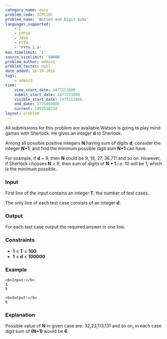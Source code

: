```yaml
---
category_name: easy
problem_code: ICPC16C
problem_name: 'Watson and Digit Sums'
languages_supported:
    - C
    - CPP14
    - JAVA
    - PYTH
    - 'PYTH 3.4'
max_timelimit: '1'
source_sizelimit: '50000'
problem_author: admin3
problem_tester: null
date_added: 18-10-2016
tags:
    - admin3
time:
    view_start_date: 1477153800
    submit_start_date: 1477153800
    visible_start_date: 1477153800
    end_date: 1735669800
    current: 1493558214
layout: problem
---
```

All submissions for this problem are available.Watson is going to play mind games with Sherlock. He gives an integer **d** to Sherlock.

Among all possible positive integers **N** having sum of digits **d**, consider the integer **N+1**, and find the minimum possible digit sum **N+1** can have.

For example, if **d** = 9, then **N** could be 9, 18, 27, 36,711 and so on. However, if Sherlock chooses **N** = 9, then sum of digits of **N + 1** _i.e._ 10 will be 1, which is the minimum possible.

### Input

First line of the input contains an integer **T**, the number of test cases.

The only line of each test case consists of an integer **d**.

### Output

For each test case output the required answer in one line.

### Constraints

- **1** ≤ **T** ≤ **100**
- **1** ≤ **d** ≤ **100000**

### Example

```
<b>Input:</b>
1
5

<b>Output:</b>
6

```
### Explanation

Possible value of **N** in given case are: 32,23,113,131 and so on, in each case digit sum of **(N+1)** would be **6**.